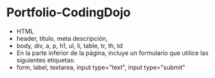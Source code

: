 # Portfolio-CodingDojo
* HTML
* header, título, meta descripción,
* body, div, a, p, h1, ul, li, table, tr, th, td
* En la parte inferior de la página, incluye un formulario que utilice las siguientes etiquetas:
* form, label, textarea, input type="text", input type="submit"
